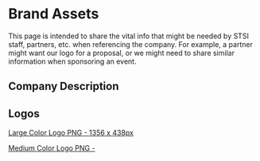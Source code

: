 # Brand Assets

This page is intended to share the vital info that might be needed by STSI staff, partners, etc. when referencing the company. For example, a partner might want our logo for a proposal, or we might need to share similar information when sponsoring an event.

## Company Description



## Logos

[Large Color Logo PNG - 1356 x 438px](stsi_logo_large.png)

[Medium Color Logo PNG - ]()
